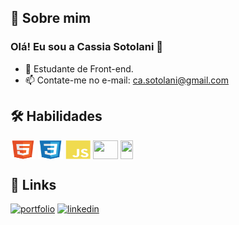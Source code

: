 ## 🚀 Sobre mim

### Olá! Eu sou a Cassia Sotolani 👋

- 🌱 Estudante de Front-end.
- 📫 Contate-me no e-mail: ca.sotolani@gmail.com

## 🛠 Habilidades
<div style="display: inline_block">
  <img align="center" height="30" width="40" src="https://raw.githubusercontent.com/devicons/devicon/master/icons/html5/html5-original.svg">
  <img align="center" height="30" width="40" src="https://raw.githubusercontent.com/devicons/devicon/master/icons/css3/css3-original.svg">
  <img align="center" height="30" width="40" src="https://raw.githubusercontent.com/devicons/devicon/master/icons/javascript/javascript-plain.svg">
  <img align="center" height="30" width="40" src="https://github.com/remojansen/logo.ts/blob/master/ts.png">
  <img align="center" height="30" width="20" src="https://angular.io/assets/images/logos/angular/angular.png">  	
 </div>

## 🔗 Links
[![portfolio](https://img.shields.io/badge/my_portfolio-000?style=for-the-badge&logo=ko-fi&logoColor=white)](https://cassiasotolani.github.io/portfolio/)
[![linkedin](https://img.shields.io/badge/linkedin-0A66C2?style=for-the-badge&logo=linkedin&logoColor=white)](https://www.linkedin.com/in/cassia-sotolani-16a811bb/)

